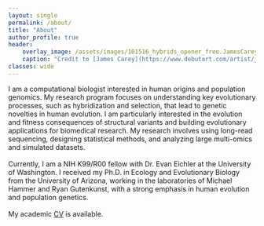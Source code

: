 ```yaml
---
layout: single
permalink: /about/
title: "About"
author_profile: true
header:
    overlay_image: /assets/images/101516_hybrids_opener_free.JamesCarey.v2.png
    caption: "Credit to [James Carey](https://www.debutart.com/artist/james-carey)"
classes: wide
---
```


I am a computational biologist interested in human origins and population genomics. My research program focuses on understanding key evolutionary processes, such as hybridization and selection, that lead to genetic novelties in human evolution. I am particularly interested in the evolution and fitness consequences of structural variants and building evolutionary applications for biomedical research. My research involves using long-read sequencing, designing statistical methods, and analyzing large multi-omics and simulated datasets.<br/><br/>Currently, I am a NIH K99/R00 fellow with Dr. Evan Eichler at the University of Washington. I received my Ph.D. in Ecology and Evolutionary Biology from the University of Arizona, working in the laboratories of Michael Hammer and Ryan Gutenkunst, with a strong emphasis in human evolution and population genetics.<br/><br/>My academic [CV](assets/docs/CV_PingHsunHsieh202103.pdf) is available.


